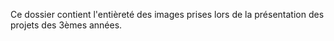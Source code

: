 Ce dossier contient l'entièreté des images prises lors de la présentation des projets des 3èmes années.
